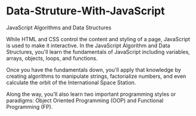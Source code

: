 # Data-Struture-With-JavaScript

JavaScript Algorithms and Data Structures

While HTML and CSS control the content and styling of a page, JavaScript is used to make it interactive. In the JavaScript Algorithm and Data Structures, you'll learn the fundamentals of JavaScript including variables, arrays, objects, loops, and functions.

Once you have the fundamentals down, you'll apply that knowledge by creating algorithms to manipulate strings, factorialize numbers, and even calculate the orbit of the International Space Station.

Along the way, you'll also learn two important programming styles or paradigms: Object Oriented Programming (OOP) and Functional Programming (FP).